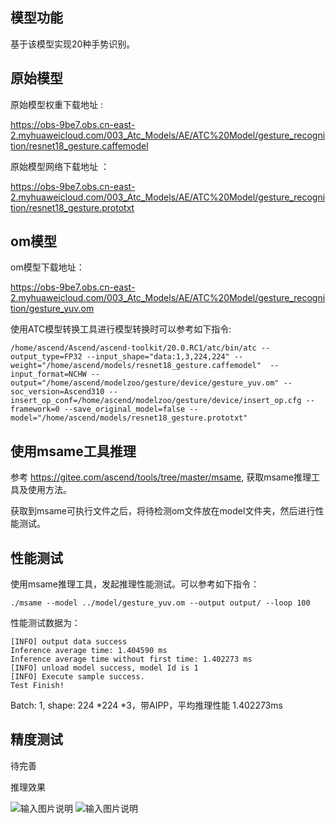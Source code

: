 ## 模型功能

 基于该模型实现20种手势识别。

## 原始模型

原始模型权重下载地址 :

https://obs-9be7.obs.cn-east-2.myhuaweicloud.com/003_Atc_Models/AE/ATC%20Model/gesture_recognition/resnet18_gesture.caffemodel

原始模型网络下载地址 ：

https://obs-9be7.obs.cn-east-2.myhuaweicloud.com/003_Atc_Models/AE/ATC%20Model/gesture_recognition/resnet18_gesture.prototxt


## om模型

om模型下载地址：

https://obs-9be7.obs.cn-east-2.myhuaweicloud.com/003_Atc_Models/AE/ATC%20Model/gesture_recognition/gesture_yuv.om

使用ATC模型转换工具进行模型转换时可以参考如下指令:

```
/home/ascend/Ascend/ascend-toolkit/20.0.RC1/atc/bin/atc --output_type=FP32 --input_shape="data:1,3,224,224" --weight="/home/ascend/models/resnet18_gesture.caffemodel"  --input_format=NCHW --output="/home/ascend/modelzoo/gesture/device/gesture_yuv.om" --soc_version=Ascend310 --insert_op_conf=/home/ascend/modelzoo/gesture/device/insert_op.cfg --framework=0 --save_original_model=false --model="/home/ascend/models/resnet18_gesture.prototxt" 
```

## 使用msame工具推理

参考 https://gitee.com/ascend/tools/tree/master/msame, 获取msame推理工具及使用方法。

获取到msame可执行文件之后，将待检测om文件放在model文件夹，然后进行性能测试。

## 性能测试

使用msame推理工具，发起推理性能测试。可以参考如下指令： 

```
./msame --model ../model/gesture_yuv.om --output output/ --loop 100
```

性能测试数据为：

```
[INFO] output data success
Inference average time: 1.404590 ms
Inference average time without first time: 1.402273 ms
[INFO] unload model success, model Id is 1
[INFO] Execute sample success.
Test Finish!

```

Batch: 1, shape:  224 *224 *3，带AIPP，平均推理性能 1.402273ms

## 精度测试

待完善

推理效果

![输入图片说明](https://images.gitee.com/uploads/images/2021/0208/143256_abab30cc_8189215.jpeg "test1.jpg")
![输入图片说明](https://images.gitee.com/uploads/images/2021/0208/143308_57b3f0a4_8189215.jpeg "test2.jpg")
